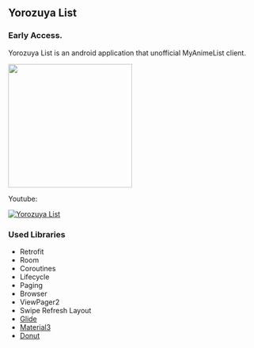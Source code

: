 ## Yorozuya List

### Early Access.

Yorozuya List is an android application that unofficial MyAnimeList client.

[<img src="https://play.google.com/intl/en_us/badges/static/images/badges/en_badge_web_generic.png" width="250"/>](https://play.google.com/store/apps/details?id=com.farukaygun.yorozuyalist&pcampaignid=pcampaignidMKT-Other-global-all-co-prtnr-py-PartBadge-Mar2515-1)


Youtube:

[![Yorozuya List](http://img.youtube.com/vi/L0YgN--SdxU/0.jpg)](https://youtu.be/L0YgN--SdxU "Yorozuya List")


### Used Libraries
- Retrofit
- Room
- Coroutines
- Lifecycle
- Paging
- Browser
- ViewPager2
- Swipe Refresh Layout
- [Glide](https://github.com/bumptech/glide)
- [Material3](https://m3.material.io/)
- [Donut](https://github.com/futuredapp/donut)
